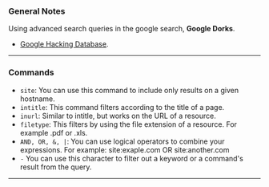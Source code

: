
### General Notes

Using advanced search queries in the google search, **Google Dorks**.
- [Google Hacking Database](https://www.exploit-db.com/google-hacking-database).

---
### Commands

* `site`: You can use this command to include only results on a given hostname. 
* `intitle`: This command filters according to the title of a page. 
* `inurl`: Similar to intitle, but works on the URL of a resource.
* `filetype`: This filters by using the file extension of a resource. For example .pdf or .xls.
* `AND, OR, &, |`:  You can use logical operators to combine your expressions. For example: site:exaple.com OR site:another.com 
* `-` You can use this character to filter out a keyword or a command's result from the query.

---
